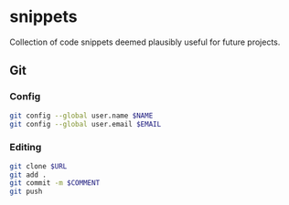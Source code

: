 # snippets
Collection of code snippets deemed plausibly useful for future projects.

## Git

### Config
```bash
git config --global user.name $NAME
git config --global user.email $EMAIL
```

### Editing
```bash
git clone $URL
git add .
git commit -m $COMMENT
git push
```
